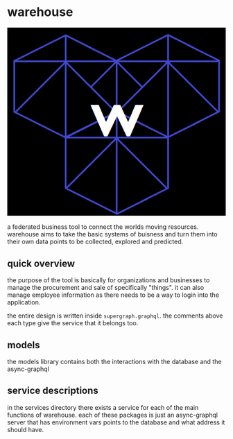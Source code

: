 # warehouse
![warehouse](docs/warehouse.png)

a federated business tool to connect the worlds moving resources.
warehouse aims to take the basic systems of buisness and turn them into their own data points to be collected, explored and predicted. 

## quick overview

the purpose of the tool is basically for organizations and businesses to manage the procurement and sale of specifically "things". it can also manage employee information as there needs to be a way to login into the application. 

the entire design is written inside `supergraph.graphql`. the comments above each type give the service that it belongs too. 

## models

the models library contains both the interactions with the database and the async-graphql 


## service descriptions

in the services directory there exists a service for each of the main functions of warehouse. each of these packages is just an async-graphql server that has environment vars points to the database and what address it should have. 